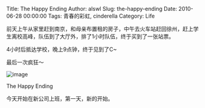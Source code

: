 Title: The Happy Ending
Author: alswl
Slug: the-happy-ending
Date: 2010-06-28 00:00:00
Tags: 青春的彩虹, cinderella
Category: Life

前天上午从家里赶到南京，和母亲布置租的房子，中午去火车站赶回徐州，赶上学生离校高峰，队伍到了大厅外，排了1小时队伍，终于买到了一张站票。

4小时后抵达学校，晚上9点钟，终于见到了C~

最后一次疯狂～

![image](http://upload.log4d.com/upload_dropbox/201006/cinderella.JPG)

The Happy Ending

今天开始在新公司上班，第一天，新的开始。

